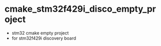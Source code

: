 # cmake_stm32f429i_disco_empty_project
- stm32 cmake empty project
- for stm32f429i discovery board

